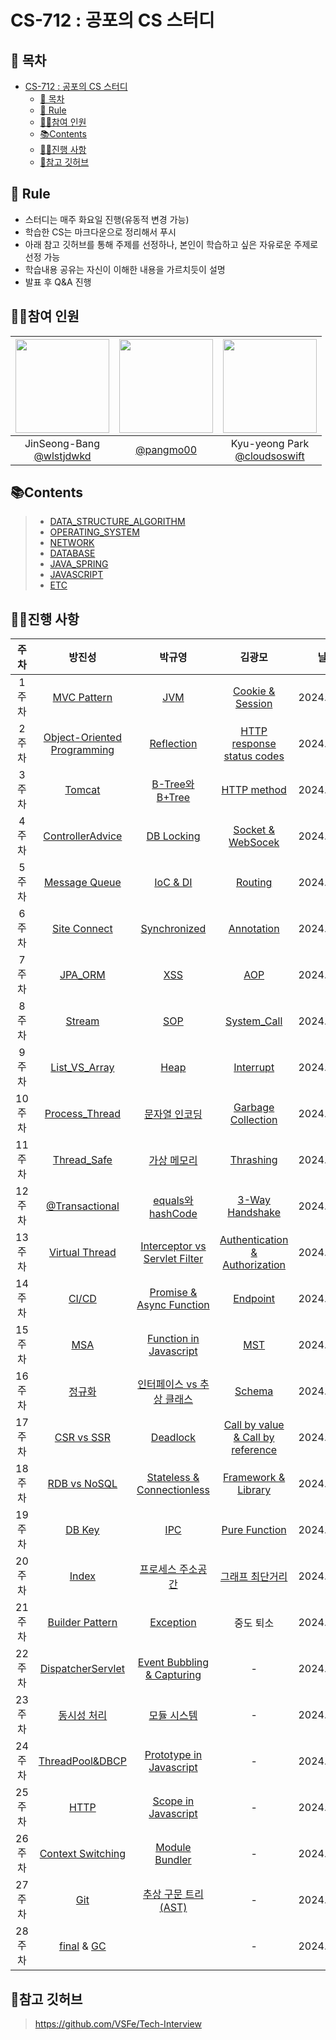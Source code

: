 # CS-712 : 공포의 CS 스터디

## 📑 목차

- [CS-712 : 공포의 CS 스터디](#cs-712--공포의-cs-스터디)
  - [📑 목차](#-목차)
  - [🌳 Rule](#-rule)
  - [💁‍♂️참여 인원](#️참여-인원)
  - [📚Contents](#contents)
  - [🏃‍♀️진행 사항](#️진행-사항)
  - [📌참고 깃허브](#참고-깃허브)

## 🌳 Rule

- 스터디는 매주 화요일 진행(유동적 변경 가능)
- 학습한 CS는 마크다운으로 정리해서 푸시
- 아래 참고 깃허브를 통해 주제를 선정하나, 본인이 학습하고 싶은 자유로운 주제로 선정 가능
- 학습내용 공유는 자신이 이해한 내용을 가르치듯이 설명
- 발표 후 Q&A 진행

## 💁‍♂️참여 인원

| <img src="https://avatars.githubusercontent.com/u/74286424?v=4" width="150" height="150"/> | <img src="https://avatars.githubusercontent.com/u/80333530?v=4" width="150" height="150"/> | <img src="https://avatars.githubusercontent.com/u/77185436?v=4" width="150" height="150"/> |
| :----------------------------------------------------------------------------------------: | :----------------------------------------------------------------------------------------: | :----------------------------------------------------------------------------------------: |
|                JinSeong-Bang<br/>[@wlstjdwkd](https://github.com/wlstjdwkd)                |                          [@pangmo00](https://github.com/pangmo00)                          |            Kyu-yeong Park<br/>[@cloudsoswift](https://github.com/cloudsoswift)             |

## 📚Contents

> - [DATA_STRUCTURE_ALGORITHM](01-DATA_STRUCTURE_ALGORITHM)
> - [OPERATING_SYSTEM](02-OPERATING_SYSTEM)
> - [NETWORK](03-NETWORK)
> - [DATABASE](04-DATABASE)
> - [JAVA_SPRING](07-JAVA_SPRING)
> - [JAVASCRIPT](08-JAVASCRIPT)
> - [ETC](05-ETC)

## 🏃‍♀️진행 사항

|  주차  |                                                                 방진성                                                                 |                                       박규영                                        |                                                         김광모                                                          |     날짜     |
|:----:|:-----------------------------------------------------------------------------------------------------------------------------------:| :---------------------------------------------------------------------------------: |:--------------------------------------------------------------------------------------------------------------------:|:----------:|
| 1주차  |                                           [MVC Pattern](05-ETC/8_MVC%20Pattern/Readme.md)                                           |                        [JVM](07-JAVA_SPRING/1_JVM/Readme.md)                        |                          [Cookie & Session](03-NETWORK/1_Cookie%20%26%20Session/Readme.md)                           | 2024.01.30 |
| 2주차  | [Object-Oriented Programming](05-ETC/4_%EA%B0%9D%EC%B2%B4%EC%A7%80%ED%96%A5%ED%94%84%EB%A1%9C%EA%B7%B8%EB%9E%98%EB%B0%8D/Readme.md) |                 [Reflection](07-JAVA_SPRING/4_Reflection/Readme.md)                 |                [HTTP response status codes](03-NETWORK/2_HTTP%20response%20status%20codes/Readme.md)                 | 2024.02.06 |
| 3주차  |                                            [Tomcat](07-JAVA_SPRING/18_Tomcat/Readme.md)                                             |              [B-Tree와 B+Tree](04-DATABASE/10_B-TREE_B+TREE/Readme.md)              |                                 [HTTP method](03-NETWORK/3_Http%20Method/Readme.md)                                  | 2024.02.13 |
| 4주차  |                                  [ControllerAdvice](07-JAVA_SPRING/19_ControllerAdvice/Readme.md)                                   |                  [DB Locking](04-DATABASE/11_DB-Locking/Readme.md)                  |                       [Socket & WebSocek](03-NETWORK/5_Socket%20%26%20Web%20Socket/Readme.md)                        | 2024.02.20 |
| 5주차  |                                        [Message Queue](05-ETC/17_Message%20Queue/Readme.md)                                         |                   [IoC & DI](07-JAVA_SPRING/11_IoC-DI/Readme.md)                    |                                    [Routing](03-NETWORK/17_Forwarding/Readme.md)                                     | 2024.02.27 |
| 6주차  |                                       [Site Connect](03-NETWORK/13_Site%20Connect/Readme.md)                                        |               [Synchronized](07-JAVA_SPRING/7_Synchronized/Readme.md)               |                                 [Annotation](07-JAVA_SPRING/17_Annotation/Readme.md)                                 | 2024.03.06 |
| 7주차  |                                           [JPA_ORM](07-JAVA_SPRING/15_JPA-ORM/Readme.md)                                            |                         [XSS](03-NETWORK/21_XSS/Readme.md)                          |                                        [AOP](07-JAVA_SPRING/12_AOP/Readme.md)                                        | 2024.03.12 |
| 8주차  |                                             [Stream](07-JAVA_SPRING/8_Stream/Readme.md)                                             |                         [SOP](03-NETWORK/15_SOP/Readme.md)                          |                              [System_Call](02-OPERATING_SYSTEM/1.System_Call/Readme.md)                              | 2024.03.20 |
| 9주차  |                                 [List_VS_Array](01-DATA_STRUCTURE_ALGORITHM/2_LinkedList/Readme.md)                                 |                [Heap](01-DATA_STRUCTURE_ALGORITHM/6_Heap/Readme.md)                 |                                [Interrupt](02-OPERATING_SYSTEM/2_Interrupt/Readme.md)                                | 2024.03.27 |
| 10주차 |                                   [Process_Thread](02-OPERATING_SYSTEM/3_ProcessThread/Readme.md)                                   |               [문자열 인코딩](05-ETC/15-Character_Encoding/Readme.md)               |                             [Garbage Collection](05-ETC/10_Garbage_Collection/Readme.md)                             | 2024.04.02 |
| 11주차 |                                     [Thread_Safe](02-OPERATING_SYSTEM/12_ThreadSafe/Readme.md)                                      |           [가상 메모리](02-OPERATING_SYSTEM/17_Virtual-Memory/Readme.md)            |                               [Thrashing](02-OPERATING_SYSTEM/16.Thrashing/Readme.md)                                | 2024.04.10 |
| 12주차 |                                   [@Transactional](07-JAVA_SPRING%2F16_Transactional%2FReadme.md)                                   |          [equals와 hashCode](07-JAVA_SPRING/10_equals-hashCode/Readme.md)           |                              [3-Way Handshake](03-NETWORK/11_3-Way-Handshake/Readme.md)                              | 2024.04.16 |
| 13주차 |                                   [Virtual Thread](07-JAVA_SPRING%2F20_VirtualThread%2FReadme.md)                                   |   [Interceptor vs Servlet Filter](07-JAVA_SPRING/13_Interceptor-Filter/Readme.md)   |              [Authentication & Authorization](05-ETC/12_Authentication%20%26%20Authorization/Readme.md)              | 2024.04.23 |
| 14주차 |                                                [CI/CD](05-ETC%2F2_CI_CD%2FReadme.md)                                                |         [Promise & Async Function](08-JAVASCRIPT/1_Promise-async/Readme.md)         |                                     [Endpoint](03-NETWORK/22_Endpoint/Readme.md)                                     | 2024.04.30 |
| 15주차 |                                                 [MSA](05-ETC%2F18_MSA%2FReadme.md)                                                  |            [Function in Javascript](08-JAVASCRIPT/2_Function/Readme.md)             |                                [MST](./01-DATA_STRUCTURE_ALGORITHM/12_MST/Readme.md)                                 | 2024.05.09 |
| 16주차 |                                          [정규화](04-DATABASE%2F7_Normalization%2FReadme.md)                                           | [인터페이스 vs 추상 클래스](07-JAVA_SPRING/3_Interface-vs-Abstract-Class/Readme.md) |                                      [Schema](04-DATABASE/13_Schema/Readme.md)                                       | 2024.05.14 |
| 17주차 |                                      [CSR vs SSR](03-NETWORK%2F23_CSR%20vs%20SSR%2FReadme.md)                                       |                [Deadlock](02-OPERATING_SYSTEM/9_Deadlock/Readme.md)                 |              [Call by value & Call by reference](05-ETC/6_Call-by-value%26Call-by-reference/Readme.md)               | 2024.05.24 |
| 18주차 |                                    [RDB vs NoSQL](04-DATABASE%2F2_RDB%20vs%20NoSQL%2FReadme.md)                                     |     [Stateless & Connectionless](03-NETWORK/16_Stateless-Connectless/Readme.md)     |                                            [Framework & Library](05-ETC/)                                            | 2024.05.29 |
| 19주차 |                                              [DB Key](04-DATABASE%2F1_Key%2FReadme.md)                                              |                     [IPC](02-OPERATING_SYSTEM/11_IPC/Readme.md)                     |                                 [Pure Function](05-ETC/7_Pure%20Function/Readme.md)                                  | 2024.06.04 |
| 20주차 |                                             [Index](04-DATABASE%2F5_Index%2FReadme.md)                                              |        [프로세스 주소공간](02-OPERATING_SYSTEM/4_Process-Address-Space/Readme.md)                                                                             | [그래프 최단거리](01-DATA_STRUCTURE_ALGORITHM/10.%EA%B7%B8%EB%9E%98%ED%94%84%EC%B5%9C%EB%8B%A8%EA%B1%B0%EB%A6%AC/Readme.md) | 2024.06.11 |
| 21주차 |                                      [Builder Pattern](05-ETC%2F19_BuilderPattern%2FReadme.md)                                      |          [Exception](07-JAVA_SPRING/6_Exception/Readme.md)                                                                      |                                                        중도 퇴소                                                         | 2024.06.19 |
| 22주차 |                               [DispatcherServlet](07-JAVA_SPRING%2F14_DispatcherServlet%2FReadme.md)                                |          [Event Bubbling & Capturing](08-JAVASCRIPT/3_Event-Bubbling-Capturing/Readme.md)                                                                      |                                                          -                                                           | 2024.06.25 |
| 23주차 |                                            [동시성 처리](05-ETC%2F20_Concurrency%2FReadme.md)                                            |    [모듈 시스템](08-JAVASCRIPT/4_Module-System/Readme.md)                                                                            |                                                          -                                                           | 2024.07.02 |
| 24주차 |                                    [ThreadPool&DBCP](05-ETC%2F21_threadpool%26dpcp%2FReadme.md)                                     |       [Prototype in Javascript](08-JAVASCRIPT/5_Prototype/Readme.md)                                                                          |                                                          -                                                           | 2024.07.09 |
| 25주차 |                                               [HTTP](03-NETWORK%2F4_HTTP%2FReadme.md)                                               |        [Scope in Javascript](08-JAVASCRIPT/6_Scope/Readme.md)                                                                        |                                                          -                                                           | 2024.07.16 |
| 26주차 |                              [Context Switching](02-OPERATING_SYSTEM%2F6_ContextSwitching%2FReadme.md)                              |            [Module Bundler](08-JAVASCRIPT/7_Module-Bundler/Readme.md)     |                                                          -                                                           | 2024.07.23 |
| 27주차 |                                                 [Git](05-ETC%2F16_Git%2FReadme.md)                                                  |          [추상 구문 트리(AST)](08-JAVASCRIPT/8_AST/Readme.md)                                                                       |                                                          -                                                           | 2024.07.30 |
| 28주차 |                       [final](07-JAVA_SPRING%2F2_final%2FReadme.md) & [GC](07-JAVA_SPRING%2F9_GC%2FReadme.md)                       |                                                                                |                 -                      | 2024.08.07 |



[//]: # "지우지 말 것/복사용임"
[//]: # "| 주차 |                                                                                                  |                                                                                |                 -                      | 2024.. |"

## 📌참고 깃허브

> https://github.com/VSFe/Tech-Interview
